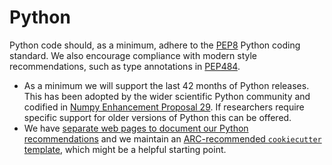 # Python

Python code should, as a minimum, adhere to the [PEP8](http://legacy.python.org/dev/peps/pep-0008/) Python coding
standard. We also encourage compliance with modern style recommendations, such as type annotations in
[PEP484](https://peps.python.org/pep-0484/).

- As a minimum we will support the last 42 months of Python releases. This has been adopted by the wider scientific
  Python community and codified in
  [Numpy Enhancement Proposal 29](https://numpy.org/neps/nep-0029-deprecation_policy.html). If researchers require
  specific support for older versions of Python this can be offered.
- We have [separate web pages to document our Python recommendations](https://ucl-arc.github.io/python-tooling/) and we
  maintain an [ARC-recommended `cookiecutter` template](https://github.com/UCL-ARC/python-tooling), which might be a
  helpful starting point.
